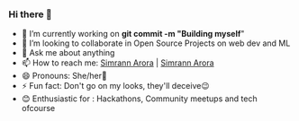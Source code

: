 
### Hi there  👋

- 🔭 I’m currently working on  <b>git commit -m "Building myself</b>"
- 👯 I’m looking to collaborate in Open Source Projects on web dev and ML
- 💬 Ask me about anything 
- 📫 How to reach me: [Simrann Arora](https://twitter.com/Simrann_Arora) | [Simrann Arora](https://linkedin.com/in/simrannarora)
- 😄 Pronouns: She/her💖
- ⚡ Fun fact: Don't go on my looks, they'll deceive😉
- 😊 Enthusiastic for : Hackathons, Community meetups and tech ofcourse 
